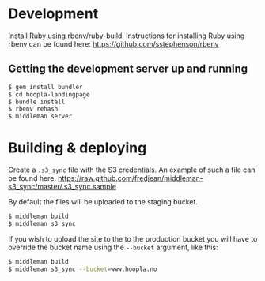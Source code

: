 # Development

Install Ruby using rbenv/ruby-build. Instructions for installing Ruby using
rbenv can be found here: https://github.com/sstephenson/rbenv

## Getting the development server up and running
```bash
$ gem install bundler
$ cd hoopla-landingpage
$ bundle install
$ rbenv rehash
$ middleman server
```

# Building & deploying

Create a `.s3_sync` file with the S3 credentials. An example of such a file can be
found here: https://raw.github.com/fredjean/middleman-s3_sync/master/.s3_sync.sample

By default the files will be uploaded to the staging bucket.

```bash
$ middleman build
$ middleman s3_sync
```

If you wish to upload the site to the to the production bucket you will have to
override the bucket name using the `--bucket` argument, like this:

```bash
$ middleman build
$ middleman s3_sync --bucket=www.hoopla.no
```